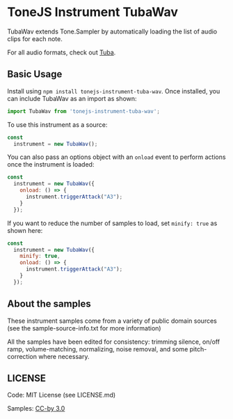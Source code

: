 # ToneJS Instrument TubaWav

TubaWav extends Tone.Sampler by automatically loading the list of audio clips for each note.

For all audio formats, check out [Tuba](../README.md).

## Basic Usage

Install using `npm install tonejs-instrument-tuba-wav`. Once installed, you can include TubaWav as an import as shown:

```javascript
import TubaWav from 'tonejs-instrument-tuba-wav';
```

To use this instrument as a source:

```javascript
const
  instrument = new TubaWav();
```

You can also pass an options object with an `onload` event to perform actions once the instrument is loaded:

```javascript
const
  instrument = new TubaWav({
    onload: () => {
      instrument.triggerAttack("A3");
    }
  });
```

If you want to reduce the number of samples to load, set `minify: true` as shown here:

```javascript
const
  instrument = new TubaWav({
    minify: true,
    onload: () => {
      instrument.triggerAttack("A3");
    }
  });
```

## About the samples

These instrument samples come from a variety of public domain sources (see the sample-source-info.txt for more information)

All the samples have been edited for consistency: trimming silence, on/off ramp, volume-matching, normalizing, noise removal, and some pitch-correction where necessary.

## LICENSE

Code: MIT License (see LICENSE.md)

Samples: [CC-by 3.0](https://creativecommons.org/licenses/by/3.0/)
